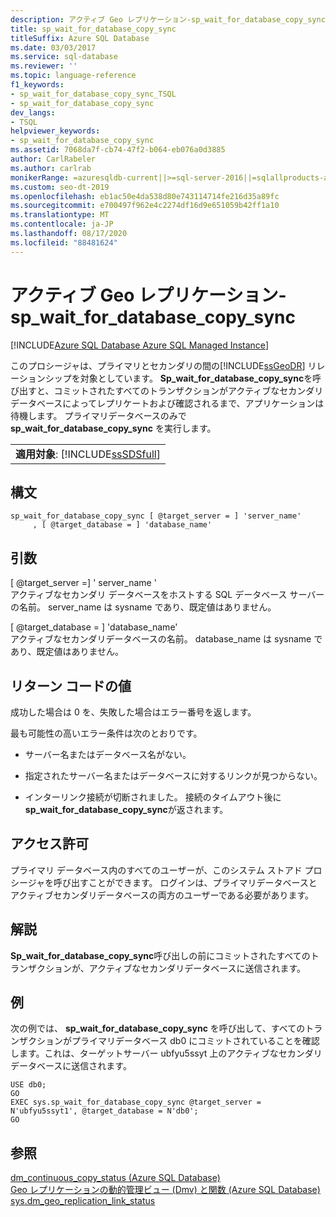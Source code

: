 ```yaml
---
description: アクティブ Geo レプリケーション-sp_wait_for_database_copy_sync
title: sp_wait_for_database_copy_sync
titleSuffix: Azure SQL Database
ms.date: 03/03/2017
ms.service: sql-database
ms.reviewer: ''
ms.topic: language-reference
f1_keywords:
- sp_wait_for_database_copy_sync_TSQL
- sp_wait_for_database_copy_sync
dev_langs:
- TSQL
helpviewer_keywords:
- sp_wait_for_database_copy_sync
ms.assetid: 7068da7f-cb74-47f2-b064-eb076a0d3885
author: CarlRabeler
ms.author: carlrab
monikerRange: =azuresqldb-current||>=sql-server-2016||=sqlallproducts-allversions||>=sql-server-linux-2017||=azuresqldb-mi-current
ms.custom: seo-dt-2019
ms.openlocfilehash: eb1ac50e4da538d80e743114714fe216d35a89fc
ms.sourcegitcommit: e700497f962e4c2274df16d9e651059b42ff1a10
ms.translationtype: MT
ms.contentlocale: ja-JP
ms.lasthandoff: 08/17/2020
ms.locfileid: "88481624"
---
```

# <a name="active-geo-replication---sp_wait_for_database_copy_sync"></a>アクティブ Geo レプリケーション-sp_wait_for_database_copy_sync
[!INCLUDE[Azure SQL Database Azure SQL Managed Instance](../../includes/applies-to-version/asdb-asdbmi.md)]

  このプロシージャは、プライマリとセカンダリの間の[!INCLUDE[ssGeoDR](../../includes/ssgeodr-md.md)] リレーションシップを対象としています。 **Sp_wait_for_database_copy_sync**を呼び出すと、コミットされたすべてのトランザクションがアクティブなセカンダリデータベースによってレプリケートおよび確認されるまで、アプリケーションは待機します。 プライマリデータベースのみで **sp_wait_for_database_copy_sync** を実行します。  
  
||  
|-|  
|**適用対象**: [!INCLUDE[ssSDSfull](../../includes/sssdsfull-md.md)]|  
  
## <a name="syntax"></a>構文  
  
```  
sp_wait_for_database_copy_sync [ @target_server = ] 'server_name'   
     , [ @target_database = ] 'database_name'  
```  
  
## <a name="arguments"></a>引数  
 [ @target_server =] ' server_name '  
 アクティブなセカンダリ データベースをホストする SQL データベース サーバーの名前。 server_name は sysname であり、既定値はありません。  
  
 [ @target_database = ] 'database_name'  
 アクティブなセカンダリデータベースの名前。 database_name は sysname であり、既定値はありません。  
  
## <a name="return-code-values"></a>リターン コードの値  
 成功した場合は 0 を、失敗した場合はエラー番号を返します。  
  
 最も可能性の高いエラー条件は次のとおりです。  
  
-   サーバー名またはデータベース名がない。  
  
-   指定されたサーバー名またはデータベースに対するリンクが見つからない。  
  
-   インターリンク接続が切断されました。 接続のタイムアウト後に**sp_wait_for_database_copy_sync**が返されます。  
  
## <a name="permissions"></a>アクセス許可  
 プライマリ データベース内のすべてのユーザーが、このシステム ストアド プロシージャを呼び出すことができます。 ログインは、プライマリデータベースとアクティブセカンダリデータベースの両方のユーザーである必要があります。  
  
## <a name="remarks"></a>解説  
 **Sp_wait_for_database_copy_sync**呼び出しの前にコミットされたすべてのトランザクションが、アクティブなセカンダリデータベースに送信されます。  
  
## <a name="examples"></a>例  
 次の例では、 **sp_wait_for_database_copy_sync** を呼び出して、すべてのトランザクションがプライマリデータベース db0 にコミットされていることを確認します。これは、ターゲットサーバー ubfyu5ssyt 上のアクティブなセカンダリデータベースに送信されます。  
  
```  
USE db0;  
GO  
EXEC sys.sp_wait_for_database_copy_sync @target_server = N'ubfyu5ssyt1', @target_database = N'db0';  
GO  
```  
  
## <a name="see-also"></a>参照  
 [dm_continuous_copy_status &#40;Azure SQL Database&#41;](../../relational-databases/system-dynamic-management-views/sys-dm-continuous-copy-status-azure-sql-database.md)   
 [Geo レプリケーションの動的管理ビュー (Dmv) と関数 &#40;Azure SQL Database&#41;](../../relational-databases/system-dynamic-management-views/geo-replication-dynamic-management-views-and-functions-azure-sql-database.md)   
 [sys.dm_geo_replication_link_status](../system-dynamic-management-views/sys-dm-geo-replication-link-status-azure-sql-database.md)
  
  
